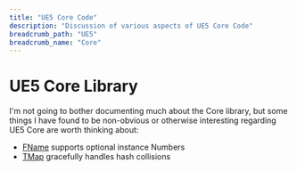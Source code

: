 ```yaml
---
title: "UE5 Core Code"
description: "Discussion of various aspects of UE5 Core Code"
breadcrumb_path: "UE5"
breadcrumb_name: "Core"
---
```


# UE5 Core Library

I'm not going to bother documenting much about the Core library,
but some things I have found to be non-obvious or otherwise interesting
regarding UE5 Core are worth thinking about:

- [FName](./FName) supports optional instance Numbers
- [TMap](./TMap) gracefully handles hash collisions

